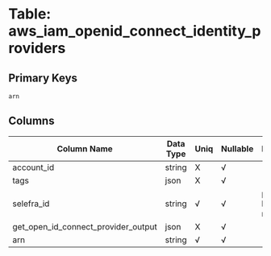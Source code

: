 # Table: aws_iam_openid_connect_identity_providers

## Primary Keys 

```
arn
```


## Columns 

|  Column Name   |  Data Type  | Uniq | Nullable | Description | 
|  ----  | ----  | ----  | ----  | ---- | 
| account_id | string | X | √ |  | 
| tags | json | X | √ |  | 
| selefra_id | string | √ | √ | primary keys value md5 | 
| get_open_id_connect_provider_output | json | X | √ |  | 
| arn | string | √ | √ |  | 


